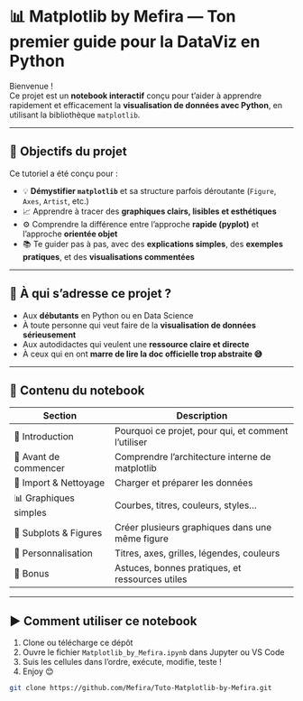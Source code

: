 # 📊 Matplotlib by Mefira — Ton premier guide pour la DataViz en Python

Bienvenue !  
Ce projet est un **notebook interactif** conçu pour t’aider à apprendre rapidement et efficacement la **visualisation de données avec Python**, en utilisant la bibliothèque `matplotlib`.

---

## 🚀 Objectifs du projet

Ce tutoriel a été conçu pour :

- 💡 **Démystifier `matplotlib`** et sa structure parfois déroutante (`Figure`, `Axes`, `Artist`, etc.)
- 📈 Apprendre à tracer des **graphiques clairs, lisibles et esthétiques**
- ⚙️ Comprendre la différence entre l’approche **rapide (pyplot)** et l’approche **orientée objet**
- 📚 Te guider pas à pas, avec des **explications simples**, des **exemples pratiques**, et des **visualisations commentées**

---

## 🧠 À qui s’adresse ce projet ?

- Aux **débutants** en Python ou en Data Science
- À toute personne qui veut faire de la **visualisation de données sérieusement**
- Aux autodidactes qui veulent une **ressource claire et directe**
- À ceux qui en ont **marre de lire la doc officielle trop abstraite 😅**

---

## 📂 Contenu du notebook

| Section | Description |
|--------|-------------|
| 📌 Introduction | Pourquoi ce projet, pour qui, et comment l’utiliser |
| 🧱 Avant de commencer | Comprendre l’architecture interne de matplotlib |
| 🧼 Import & Nettoyage | Charger et préparer les données |
| 📊 Graphiques simples | Courbes, titres, couleurs, styles… |
| 🧩 Subplots & Figures | Créer plusieurs graphiques dans une même figure |
| 🎨 Personnalisation | Titres, axes, grilles, légendes, couleurs |
| 🎁 Bonus | Astuces, bonnes pratiques, et ressources utiles |

---

## ▶️ Comment utiliser ce notebook

1. Clone ou télécharge ce dépôt  
2. Ouvre le fichier `Matplotlib_by_Mefira.ipynb` dans Jupyter ou VS Code  
3. Suis les cellules dans l’ordre, exécute, modifie, teste !  
4. Enjoy 😊

```bash
git clone https://github.com/Mefira/Tuto-Matplotlib-by-Mefira.git
